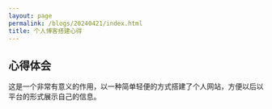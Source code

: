 ```yaml
---
layout: page
permalink: /blogs/20240421/index.html
title: 个人博客搭建心得
---
```



## 心得体会
这是一个非常有意义的作用，以一种简单轻便的方式搭建了个人网站，方便以后以平台的形式展示自己的信息。